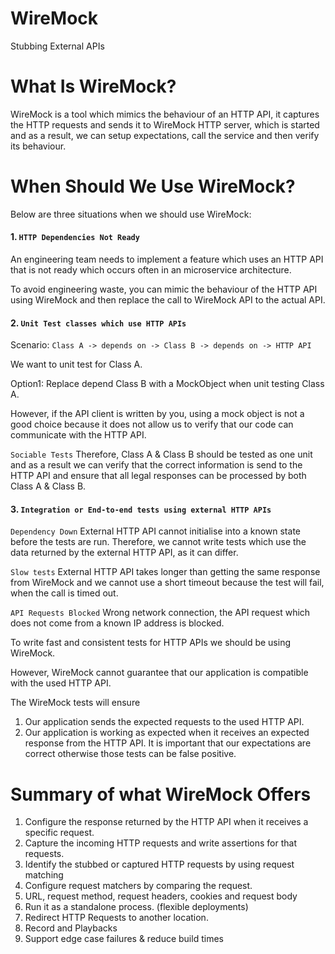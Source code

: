 # WireMock
Stubbing External APIs

# What Is WireMock?
WireMock is a tool which mimics the behaviour of an HTTP API, it captures the HTTP requests and sends it to WireMock HTTP server, which is started and as a result, we can setup expectations, call the service and then verify its behaviour.

# When Should We Use WireMock?
Below are three situations when we should use WireMock:

#### 1.	`HTTP Dependencies Not Ready`

An engineering team needs to implement a feature which uses an HTTP API that is not ready which occurs often in an microservice architecture.

To avoid engineering waste, you can mimic the behaviour of the HTTP API using WireMock and then replace the call to WireMock API to the actual API. 

#### 2.	`Unit Test classes which use HTTP APIs`

Scenario: `Class A -> depends on -> Class B -> depends on -> HTTP API`

We want to unit test for Class A.

Option1: Replace depend Class B with a MockObject when unit testing Class A.

However, if the API client is written by you, using a mock object is not a good choice because it does not allow us to verify that our code can communicate with the HTTP API. 

`Sociable Tests`
Therefore, Class A & Class B should be tested as one unit and as a result we can verify that the correct information is send to the HTTP API and ensure that all legal responses can be processed by both Class A & Class B.

#### 3.	`Integration or End-to-end tests using external HTTP APIs`

`Dependency Down`
External HTTP API cannot initialise into a known state before the tests are run. Therefore, we cannot write tests which use the data returned by the external HTTP API, as it can differ.

`Slow tests` 
External HTTP API takes longer than getting the same response from WireMock and we cannot use a short timeout because the test will fail, when the call is timed out.

`API Requests Blocked`
Wrong network connection, the API request which does not come from a known IP address is blocked.

To write fast and consistent tests for HTTP APIs we should be using WireMock.

However, WireMock cannot guarantee that our application is compatible with the used HTTP API. 

The WireMock tests will ensure 
1.	Our application sends the expected requests to the used HTTP API.
2.	Our application is working as expected when it receives an expected response from the HTTP API.
It is important that our expectations are correct otherwise those tests can be false positive.  

# Summary of what WireMock Offers
1.	Configure the response returned by the HTTP API when it receives a specific request.
2.	Capture the incoming HTTP requests and write assertions for that requests.
3.	Identify the stubbed or captured HTTP requests by using request matching
4.	Configure request matchers by comparing the request.
1.	URL, request method, request headers, cookies and request body
5.	Run it as a standalone process. (flexible deployments)
6.	Redirect HTTP Requests to another location.
7.	Record and Playbacks
8.	Support edge case failures & reduce build times
